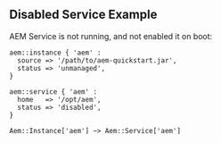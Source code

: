 ## Disabled Service Example

AEM Service is not running, and not enabled it on boot:

~~~ puppet
aem::instance { 'aem' :
  source => '/path/to/aem-quickstart.jar',
  status => 'unmanaged',
}

aem::service { 'aem' :
  home   => '/opt/aem',
  status => 'disabled',
}

Aem::Instance['aem'] ~> Aem::Service['aem']
~~~